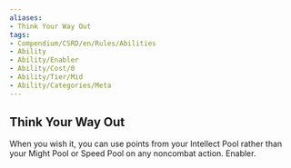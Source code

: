 ```yaml
---
aliases:
- Think Your Way Out
tags:
- Compendium/CSRD/en/Rules/Abilities
- Ability
- Ability/Enabler
- Ability/Cost/0
- Ability/Tier/Mid
- Ability/Categories/Meta
---
```


  
## Think Your Way Out  
When you wish it, you can use points from your Intellect Pool rather than your Might Pool or Speed Pool on any noncombat action. Enabler.